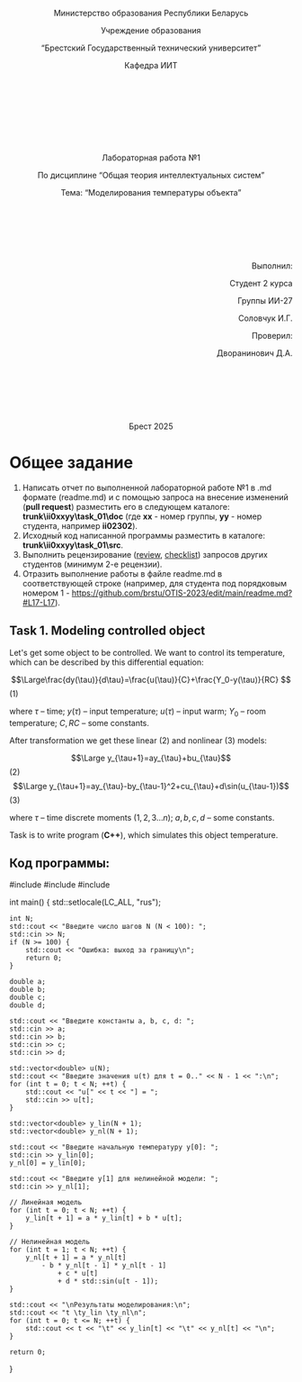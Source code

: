 <p align="center"> Министерство образования Республики Беларусь</p>
<p align="center">Учреждение образования</p>
<p align="center">“Брестский Государственный технический университет”</p>
<p align="center">Кафедра ИИТ</p>
<br><br><br><br><br><br><br>
<p align="center">Лабораторная работа №1</p>
<p align="center">По дисциплине “Общая теория интеллектуальных систем”</p>
<p align="center">Тема: “Моделирования температуры объекта”</p>
<br><br><br><br><br>
<p align="right">Выполнил:</p>
<p align="right">Студент 2 курса</p>
<p align="right">Группы ИИ-27</p>
<p align="right">Соловчук И.Г.</p>
<p align="right">Проверил:</p>
<p align="right">Дворанинович Д.А.</p>
<br><br><br><br><br>
<p align="center">Брест 2025</p>

# Общее задание #
1. Написать отчет по выполненной лабораторной работе №1 в .md формате (readme.md) и с помощью запроса на внесение изменений (**pull request**) разместить его в следующем каталоге: **trunk\ii0xxyy\task_01\doc** (где **xx** - номер группы, **yy** - номер студента, например **ii02302**).
2. Исходный код написанной программы разместить в каталоге: **trunk\ii0xxyy\task_01\src**.
3. Выполнить рецензирование ([review](https://linearb.io/blog/code-review-on-github), [checklist](https://linearb.io/blog/code-review-checklist)) запросов других студентов (минимум 2-е рецензии).
4. Отразить выполнение работы в файле readme.md в соответствующей строке (например, для студента под порядковым номером 1 - https://github.com/brstu/OTIS-2023/edit/main/readme.md?#L17-L17).

## Task 1. Modeling controlled object ##
Let's get some object to be controlled. We want to control its temperature, which can be described by this differential equation:

$$\Large\frac{dy(\tau)}{d\tau}=\frac{u(\tau)}{C}+\frac{Y_0-y(\tau)}{RC} $$ (1)

where $\tau$ – time; $y(\tau)$ – input temperature; $u(\tau)$ – input warm; $Y_0$ – room temperature; $C,RC$ – some constants.

After transformation we get these linear (2) and nonlinear (3) models:

$$\Large y_{\tau+1}=ay_{\tau}+bu_{\tau}$$ (2)
$$\Large y_{\tau+1}=ay_{\tau}-by_{\tau-1}^2+cu_{\tau}+d\sin(u_{\tau-1})$$ (3)

where $\tau$ – time discrete moments ($1,2,3{\dots}n$); $a,b,c,d$ – some constants.

Task is to write program (**С++**), which simulates this object temperature.


## Код программы:
#include <iostream>
#include <vector>
#include <cmath>

int main() {
    std::setlocale(LC_ALL, "rus");

    int N;
    std::cout << "Введите число шагов N (N < 100): ";
    std::cin >> N;
    if (N >= 100) {
        std::cout << "Ошибка: выход за границу\n";
        return 0;
    }

    double a;
    double b;
    double c;
    double d;

    std::cout << "Введите константы a, b, c, d: ";
    std::cin >> a;
    std::cin >> b;
    std::cin >> c;
    std::cin >> d;

    std::vector<double> u(N);
    std::cout << "Введите значения u(t) для t = 0.." << N - 1 << ":\n";
    for (int t = 0; t < N; ++t) {
        std::cout << "u[" << t << "] = ";
        std::cin >> u[t];
    }

    std::vector<double> y_lin(N + 1);
    std::vector<double> y_nl(N + 1);

    std::cout << "Введите начальную температуру y[0]: ";
    std::cin >> y_lin[0];
    y_nl[0] = y_lin[0];

    std::cout << "Введите y[1] для нелинейной модели: ";
    std::cin >> y_nl[1];

    // Линейная модель
    for (int t = 0; t < N; ++t) {
        y_lin[t + 1] = a * y_lin[t] + b * u[t];
    }

    // Нелинейная модель
    for (int t = 1; t < N; ++t) {
        y_nl[t + 1] = a * y_nl[t]
            - b * y_nl[t - 1] * y_nl[t - 1]
                + c * u[t]
                + d * std::sin(u[t - 1]);
    }

    std::cout << "\nРезультаты моделирования:\n";
    std::cout << "t \ty_lin \ty_nl\n";
    for (int t = 0; t <= N; ++t) {
        std::cout << t << "\t" << y_lin[t] << "\t" << y_nl[t] << "\n";
    }

    return 0;
}
